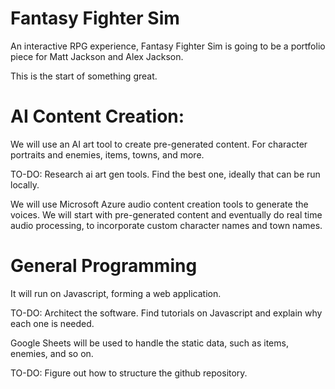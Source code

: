 # Fantasy Fighter Sim
An interactive RPG experience, Fantasy Fighter Sim is going to be a portfolio piece for Matt Jackson and Alex Jackson.

This is the start of something great.


# AI Content Creation:

We will use an AI art tool to create pre-generated content. For character portraits and enemies, items, towns, and more.

TO-DO: Research ai art gen tools. Find the best one, ideally that can be run locally.

We will use Microsoft Azure audio content creation tools to generate the voices. We will start with pre-generated content and eventually do real time audio processing, to incorporate custom character names and town names.

# General Programming

It will run on Javascript, forming a web application.

TO-DO: Architect the software. Find tutorials on Javascript and explain why each one is needed.

Google Sheets will be used to handle the static data, such as items, enemies, and so on.

TO-DO: Figure out how to structure the github repository.
